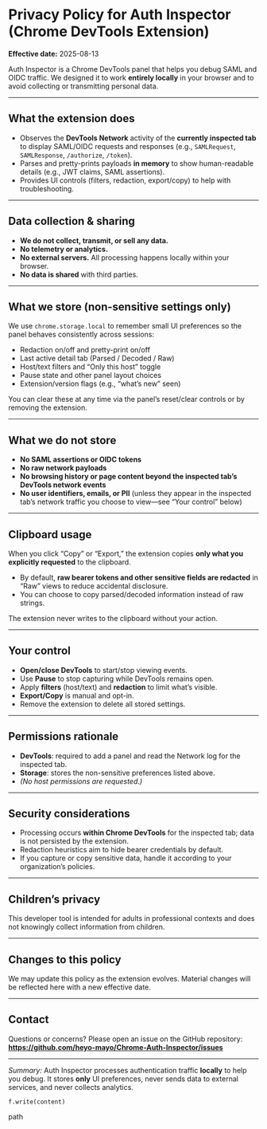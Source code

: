 # Privacy Policy for Auth Inspector (Chrome DevTools Extension)

**Effective date:** 2025-08-13

Auth Inspector is a Chrome DevTools panel that helps you debug SAML and OIDC traffic. We designed it to work **entirely locally** in your browser and to avoid collecting or transmitting personal data.

---

## What the extension does
- Observes the **DevTools Network** activity of the **currently inspected tab** to display SAML/OIDC requests and responses (e.g., `SAMLRequest`, `SAMLResponse`, `/authorize`, `/token`).
- Parses and pretty-prints payloads **in memory** to show human-readable details (e.g., JWT claims, SAML assertions).
- Provides UI controls (filters, redaction, export/copy) to help with troubleshooting.

---

## Data collection & sharing
- **We do not collect, transmit, or sell any data.**
- **No telemetry or analytics.**
- **No external servers.** All processing happens locally within your browser.
- **No data is shared** with third parties.

---

## What we store (non-sensitive settings only)
We use `chrome.storage.local` to remember small UI preferences so the panel behaves consistently across sessions:
- Redaction on/off and pretty-print on/off  
- Last active detail tab (Parsed / Decoded / Raw)  
- Host/text filters and “Only this host” toggle  
- Pause state and other panel layout choices  
- Extension/version flags (e.g., “what’s new” seen)

You can clear these at any time via the panel’s reset/clear controls or by removing the extension.

---

## What we **do not** store
- **No SAML assertions or OIDC tokens**
- **No raw network payloads**
- **No browsing history or page content beyond the inspected tab’s DevTools network events**
- **No user identifiers, emails, or PII** (unless they appear in the inspected tab’s network traffic you choose to view—see “Your control” below)

---

## Clipboard usage
When you click “Copy” or “Export,” the extension copies **only what you explicitly requested** to the clipboard.  
- By default, **raw bearer tokens and other sensitive fields are redacted** in “Raw” views to reduce accidental disclosure.  
- You can choose to copy parsed/decoded information instead of raw strings.

The extension never writes to the clipboard without your action.

---

## Your control
- **Open/close DevTools** to start/stop viewing events.  
- Use **Pause** to stop capturing while DevTools remains open.  
- Apply **filters** (host/text) and **redaction** to limit what’s visible.  
- **Export/Copy** is manual and opt-in.  
- Remove the extension to delete all stored settings.

---

## Permissions rationale
- **DevTools**: required to add a panel and read the Network log for the inspected tab.  
- **Storage**: stores the non-sensitive preferences listed above.  
- *(No host permissions are requested.)*

---

## Security considerations
- Processing occurs **within Chrome DevTools** for the inspected tab; data is not persisted by the extension.  
- Redaction heuristics aim to hide bearer credentials by default.  
- If you capture or copy sensitive data, handle it according to your organization’s policies.

---

## Children’s privacy
This developer tool is intended for adults in professional contexts and does not knowingly collect information from children.

---

## Changes to this policy
We may update this policy as the extension evolves. Material changes will be reflected here with a new effective date.

---

## Contact
Questions or concerns? Please open an issue on the GitHub repository:  
**https://github.com/heyo-mayo/Chrome-Auth-Inspector/issues**

--- 

*Summary:* Auth Inspector processes authentication traffic **locally** to help you debug. It stores **only** UI preferences, never sends data to external services, and never collects analytics.

    f.write(content)
path
